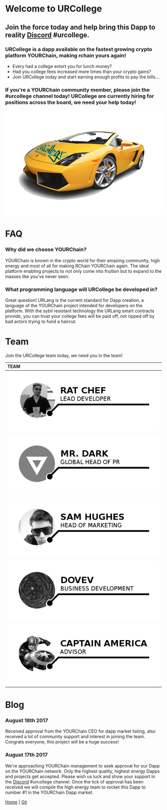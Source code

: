 

# Welcome to URCollege

## Join the force today and help bring this Dapp to reality [Discord](https://discord.gg/uFf7dx2) #urcollege.
### URCollege is a dapp available on the fastest growing crypto platform YOURChain, making rchain yours again!

- Every had a college extort you for lunch money?
- Had you college fees increased more times than your crypto gains?
- Join URCollege today and start earning enough profits to pay the bills....


### If you're a YOURChain community member, please join the #urcollege channel today! URCollege are currently hiring for positions across the board, we need your help today!


![Image](/lambo1.png) 

# FAQ
### Why did we choose YOURChain?
YOURChain is known in the crypto world for their amazing community, high energy and most of all for making RChain YOURChain again. The ideal platform enabling projects to not only come into fruition but to expand to the masses like you've never seen.

### What programming language will URCollege be developed in?
Great question! URLang is the current standard for Dapp creation, a language of the YOURChain project intended for developers on the platform. With the sybil resistant technology the URLang smart contracts provide, you can trust your college fees will be paid off, not ripped off by bad actors trying to fund a haircut.

# Team
Join the URCollege team today, we need you in the team!

|TEAM                           |
|:----------------------------- |
| ![Image](/ratchef.png)        |
| ![Image](/mrdark.png)         |
| ![Image](/samhughes.png)      |
| ![Image](/dovev.png)          |
| ![Image](/captainamerica.png) |

# Blog

### August 18th 2017
Received approval from the YOURChain CEO for dapp market listing, also received a lot of community support and interest in joining the team. Congrats everyone, this project will be a huge success!

### August 17th 2017
We're approaching YOURChain management to seek approval for our Dapp on the YOURChain network. Only the highest quality, highest energy Dapps and projects get accepted. Please wish us luck and show your support in the [Discord](https://discord.gg/uFf7dx2) #urcollege channel. Once the tick of approval has been received we will compile the high energy team to rocket this Dapp to number #1 in the YOURChain Dapp market.


<p> </p>
<p> </p>

[Home](https://urcollege.github.io/urcollege/)   |   [Git](https://github.com/URCOLLEGE/urcollege)

